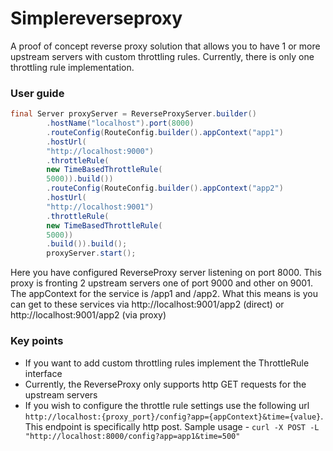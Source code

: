 # Simplereverseproxy
A proof of concept reverse proxy solution that allows you to have 1 or more
upstream servers with custom throttling rules. Currently, there is only one throttling
rule implementation.

### User guide
```java
final Server proxyServer = ReverseProxyServer.builder()
        .hostName("localhost").port(8000)
        .routeConfig(RouteConfig.builder().appContext("app1")
        .hostUrl(
        "http://localhost:9000")
        .throttleRule(
        new TimeBasedThrottleRule(
        5000)).build())
        .routeConfig(RouteConfig.builder().appContext("app2")
        .hostUrl(
        "http://localhost:9001")
        .throttleRule(
        new TimeBasedThrottleRule(
        5000))
        .build()).build();
        proxyServer.start();
```
Here you have configured ReverseProxy server listening on port 8000. This proxy is
fronting 2 upstream servers one of port 9000 and other on 9001. The appContext for the service is /app1 and /app2. 
What this means is you can get to these services via http://localhost:9001/app2 (direct) or http://localhost:9001/app2 (via proxy)

### Key points
- If you want to add custom throttling rules implement the ThrottleRule interface
- Currently, the ReverseProxy only supports http GET requests for the upstream servers
- If you wish to configure the throttle rule settings use the following url 
  `http://localhost:{proxy_port}/config?app={appContext}&time={value}`. This endpoint is specifically
   http post. Sample usage - `curl -X POST -L  "http://localhost:8000/config?app=app1&time=500"`
